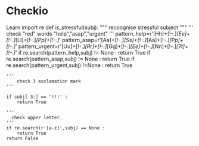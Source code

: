 # Checkio
Learn
import re
def is_stressful(subj):
    """
        recoognise stressful subject
    """
    '''
        check "red" words "help","asap","urgent"
    '''
    pattern_help=r'[Hh]+[!-.]*[Ee]+[!-.]*[Ll]+[!-.]*[Pp]+[!-.]*'
    pattern_asap=r'[Aa]+[!-.]*[Ss]+[!-.]*[Aa]+[!-.]*[Pp]+[!-.]*'
    pattern_urgent=r'[Uu]+[!-.]*[Rr]+[!-.]*[Gg]+[!-.]*[Ee]+[!-.]*[Nn]+[!-.]*[Tt]+[!-.]*'
    if re.search(pattern_help,subj) != None :
        return True
    if re.search(pattern_asap,subj) != None :
        return True
    if re.search(pattern_urgent,subj) !=None :
        return True
    
    '''
        check 3 exclamation mark
    '''
    
    if subj[-3:] == '!!!' :
        return True
        
    '''
      check upper letter.
    '''
    if re.search(r'[a-z]',subj) == None :
        return True
    return False
